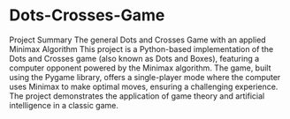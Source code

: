 # Dots-Crosses-Game
Project Summary
The general Dots and Crosses Game with an applied Minimax Algorithm
This project is a Python-based implementation of the Dots and Crosses game (also known as Dots and Boxes), featuring a computer opponent powered by the Minimax algorithm. The game, built using the Pygame library, offers a single-player mode where the computer uses Minimax to make optimal moves, ensuring a challenging experience. The project demonstrates the application of game theory and artificial intelligence in a classic game.
